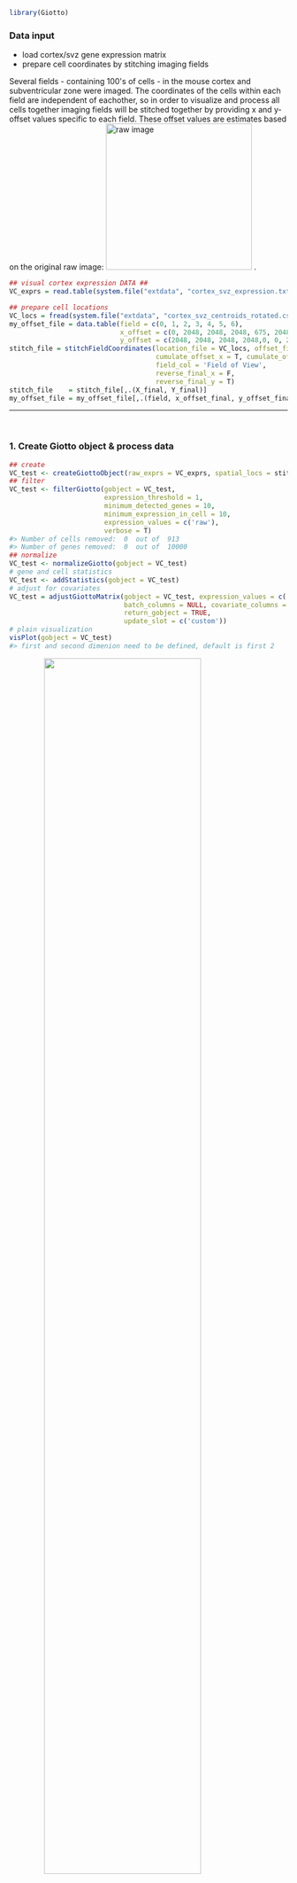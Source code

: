 
<!-- mouse_cortex_example.md is generated from mouse_cortex_example.Rmd Please edit that file -->
``` r
library(Giotto)
```

### Data input

-   load cortex/svz gene expression matrix
-   prepare cell coordinates by stitching imaging fields

Several fields - containing 100's of cells - in the mouse cortex and subventricular zone were imaged. The coordinates of the cells within each field are independent of eachother, so in order to visualize and process all cells together imaging fields will be stitched together by providing x and y-offset values specific to each field. These offset values are estimates based on the original raw image:
<img src="./cortex_svz_location_fields.png" alt="raw image" width="264" /> .

``` r
## visual cortex expression DATA ##
VC_exprs = read.table(system.file("extdata", "cortex_svz_expression.txt", package = "Giotto"))

## prepare cell locations
VC_locs = fread(system.file("extdata", "cortex_svz_centroids_rotated.csv", package = "Giotto"))
my_offset_file = data.table(field = c(0, 1, 2, 3, 4, 5, 6),
                            x_offset = c(0, 2048, 2048, 2048, 675, 2048, 675),
                            y_offset = c(2048, 2048, 2048, 2048,0, 0, 2048))
stitch_file = stitchFieldCoordinates(location_file = VC_locs, offset_file = my_offset_file,
                                     cumulate_offset_x = T, cumulate_offset_y = F,
                                     field_col = 'Field of View',
                                     reverse_final_x = F,
                                     reverse_final_y = T)
stitch_file    = stitch_file[,.(X_final, Y_final)]
my_offset_file = my_offset_file[,.(field, x_offset_final, y_offset_final)]
```

------------------------------------------------------------------------

 

### 1. Create Giotto object & process data

``` r
## create
VC_test <- createGiottoObject(raw_exprs = VC_exprs, spatial_locs = stitch_file, offset_file = my_offset_file)
## filter
VC_test <- filterGiotto(gobject = VC_test,
                        expression_threshold = 1,
                        minimum_detected_genes = 10,
                        minimum_expression_in_cell = 10,
                        expression_values = c('raw'),
                        verbose = T)
#> Number of cells removed:  0  out of  913 
#> Number of genes removed:  0  out of  10000
## normalize
VC_test <- normalizeGiotto(gobject = VC_test)
# gene and cell statistics
VC_test <- addStatistics(gobject = VC_test)
# adjust for covariates
VC_test = adjustGiottoMatrix(gobject = VC_test, expression_values = c('normalized'),
                             batch_columns = NULL, covariate_columns = c('nr_genes', 'total_expr'),
                             return_gobject = TRUE,
                             update_slot = c('custom'))
# plain visualization
visPlot(gobject = VC_test)
#> first and second dimenion need to be defined, default is first 2
```

<img src="man/figures/README-unnamed-chunk-4-1.png" width="75%" style="display: block; margin: auto;" />

------------------------------------------------------------------------

 

### 2. dimension reduction

``` r
## HVG genes
VC_test <- calculateHVG(gobject = VC_test)
#> 
#>   no  yes 
#> 8771 1229
```

<img src="man/figures/README-unnamed-chunk-5-1.png" width="50%" style="display: block; margin: auto;" />

``` r
# selected genes
gene_metadata = fDataDT(VC_test)
featgenes = gene_metadata[(hvg == 'yes') & perc_cells > 4 & mean_expr_det > 0.5]$gene_ID
# pca
VC_test <- runPCA(gobject = VC_test, genes_to_use = featgenes)
# umap
VC_test <- runUMAP(VC_test)
# tsne
VC_test <- runtSNE(VC_test)
```

------------------------------------------------------------------------

 

### 3. cluster

``` r
## cluster
# SNN
VC_test <- createNearestNetwork(gobject = VC_test)

# cluster on network
VC_test = doLeidenCluster(gobject = VC_test, resolution = 0.5,
                          python_path = "/Users/rubendries/Bin/anaconda3/envs/py36/bin/python")

plotUMAP(gobject = VC_test, cell_color = 'pleiden_clus', point_size = 1.5,
        show_NN_network = T, edge_alpha = 0.1)
```

<img src="man/figures/README-unnamed-chunk-6-1.png" width="60%" style="display: block; margin: auto;" />

------------------------------------------------------------------------

 

### 4. co-visualize

``` r
# expression and spatial
visSpatDimPlot(gobject = VC_test, cell_color = 'pleiden_clus', dim_point_size = 2, spatial_point_size = 2)
#> first and second dimenion need to be defined, default is first 2
```

<img src="man/figures/README-unnamed-chunk-7-1.png" width="60%" style="display: block; margin: auto;" />

``` r
# relationship between clusters
clusterheatmap <- showClusterHeatmap(gobject = VC_test, cluster_column = 'pleiden_clus')
print(clusterheatmap)
```

<img src="man/figures/README-unnamed-chunk-7-2.png" width="60%" style="display: block; margin: auto;" />

------------------------------------------------------------------------

 

### 5. differential expression

``` r
# pairwise t-test #
gene_markers = findMarkers(gobject = VC_test, cluster_column = 'pleiden_clus')
gene_markers_pair = findMarkers(gobject = VC_test, cluster_column = 'pleiden_clus',
                                group_1 = c(1,2), group_2 = c(3,4,5))

# Gini markers #
gini_markers = findGiniMarkers(gobject = VC_test, cluster_column = 'pleiden_clus')
gini_markers_DT = gini_markers[, head(.SD, 3), by = 'cluster']
myheat = plotHeatmap(gobject = VC_test, genes = gini_markers_DT$genes,
                     cluster_column = 'pleiden_clus')
```

<img src="man/figures/README-unnamed-chunk-8-1.png" width="60%" style="display: block; margin: auto;" />

``` r
violinPlot(gobject = VC_test, genes = c('Dlx1', 'Rtn4r', 'Csf1r', 'Cldn11', 'Cldn5', 'Igfbp5'),
           cluster_column = 'pleiden_clus')
```

<img src="man/figures/README-unnamed-chunk-8-2.png" width="60%" style="display: block; margin: auto;" />

------------------------------------------------------------------------

 

### 6. spatial network + grid

``` r
## spatial network
VC_test <- createSpatialNetwork(gobject = VC_test, k = 3)
VC_test <- createSpatialNetwork(gobject = VC_test, k = 100, maximum_distance = 200, minimum_k = 1, name = 'distance_network')
## spatial grid
VC_test <- createSpatialGrid(gobject = VC_test,
                             sdimx_stepsize = 500,
                             sdimy_stepsize = 500,
                             minimum_padding = 50 )
# spatial pattern genes
VC_test = detectSpatialPatterns(gobject = VC_test, dims_to_plot = 2)
```

<img src="man/figures/README-unnamed-chunk-9-1.png" width="60%" style="display: block; margin: auto;" />

    #> [1] "Dim.1"
    #> [1] "Dim.2"

<img src="man/figures/README-unnamed-chunk-9-2.png" width="60%" style="display: block; margin: auto;" /><img src="man/figures/README-unnamed-chunk-9-3.png" width="60%" style="display: block; margin: auto;" />

``` r
## spatial genes
VC_test <- calculateSpatialGenes(gobject = VC_test, min_N = 20)
spatial_gene_DT <- calculateSpatialGenes(gobject = VC_test , method = 'kmeans', return_gobject = F)
# visualize
visGenePlot(gobject = VC_test,  genes = c('Enpp2', 'Aqp1', 'Shank1', 'Clic6', 'Nptxr', 'Rtn4r'),
            scale_alpha_with_expression = T)
```

<img src="man/figures/README-unnamed-chunk-9-4.png" width="60%" style="display: block; margin: auto;" />

------------------------------------------------------------------------

 

### 7. HMRF

``` r
# select 500 spatial genes
gene_data = fDataDT(VC_test)
spatial_genes = gene_data[SV == 'yes' | spg == 'yes']$gene_ID
set.seed(seed = 1234)
spatial_genes = spatial_genes[sample(x = 1:length(spatial_genes), size = 500)]

# run HMRF
HMRFtest = doHMRF(gobject = VC_test, expression_values = 'scaled',
                  spatial_genes = spatial_genes,
                  k = 10,
                  betas = c(40, 4, 3),
                  output_folder = '/Volumes/Ruben_Seagate/Dropbox/Projects/GC_lab/Ruben_Dries/190225_spatial_package/Data/package_testHMRF/',
                  python_path = "/Users/rubendries/Bin/anaconda3/envs/py36/bin/pythonw")
#> 
#>  expression_matrix.txt already exists at this location, will be used again 
#> 
#>  spatial_genes.txt already exists at this location, will be used again 
#> 
#>  spatial_network.txt already exists at this location, will be used again 
#> 
#>  spatial_cell_locations.txt already exists at this location, will be used again

# view HMRF results for multiple tested betas
viewHMRFresults(gobject = VC_test,
                HMRFoutput = HMRFtest,
                k = 10, betas_to_view = c(44, 48), point_size = 2)
#> [1] "/Users/rubendries/Bin/anaconda3/envs/py36/bin/pythonw /Library/Frameworks/R.framework/Versions/3.5/Resources/library/Giotto/python/get_result2.py -r /Volumes/Ruben_Seagate/Dropbox/Projects/GC_lab/Ruben_Dries/190225_spatial_package/Data/package_testHMRF//result.spatial.zscore -a test -k 10 -b 44"
#> first and second dimenion need to be defined, default is first 2
```

<img src="man/figures/README-unnamed-chunk-10-1.png" width="60%" style="display: block; margin: auto;" />

    #> [1] "/Users/rubendries/Bin/anaconda3/envs/py36/bin/pythonw /Library/Frameworks/R.framework/Versions/3.5/Resources/library/Giotto/python/get_result2.py -r /Volumes/Ruben_Seagate/Dropbox/Projects/GC_lab/Ruben_Dries/190225_spatial_package/Data/package_testHMRF//result.spatial.zscore -a test -k 10 -b 48"
    #> first and second dimenion need to be defined, default is first 2

<img src="man/figures/README-unnamed-chunk-10-2.png" width="60%" style="display: block; margin: auto;" />

``` r

# add the HMRF results of interest
VC_test = addHMRF(gobject = VC_test,
                  HMRFoutput = HMRFtest,
                  k = 10, betas_to_add = c(48))
#> [1] "/Users/rubendries/Bin/anaconda3/envs/py36/bin/pythonw /Volumes/Ruben_Seagate/Dropbox/Projects/GC_lab/Ruben_Dries/190225_spatial_package/Data/Qian_input_files//get_result2.py -r /Volumes/Ruben_Seagate/Dropbox/Projects/GC_lab/Ruben_Dries/190225_spatial_package/Data/package_testHMRF//result.spatial.zscore -a test -k 10 -b 48"

# co-visualize
visSpatDimPlot(gobject = VC_test, cell_color = 'hmrf_k.10_b.48', dim_point_size = 2, spatial_point_size = 2)
#> first and second dimenion need to be defined, default is first 2
```

<img src="man/figures/README-unnamed-chunk-10-3.png" width="60%" style="display: block; margin: auto;" />

------------------------------------------------------------------------

 

### 8. spatial analysis

``` r
## cell-cell interaction ##
## calculate and visualize cell-cell proximities
cell_proximities = cellProximityEnrichment(gobject = VC_test, cluster_column = 'pleiden_clus')
cellProximityBarplot(CPscore = cell_proximities)
```

<img src="man/figures/README-unnamed-chunk-11-1.png" width="60%" style="display: block; margin: auto;" />

``` r
cellProximityHeatmap(CPscore = cell_proximities, order_cell_types = T)
```

<img src="man/figures/README-unnamed-chunk-11-2.png" width="60%" style="display: block; margin: auto;" />

``` r

cellProximityVisPlot(gobject = VC_test, interaction_name = '1-5',
                     cluster_column = 'pleiden_clus',
                     cell_color = 'pleiden_clus', show_network = T, network_color = 'blue')
#> first and second dimenion need to be defined, default is first 2
```

<img src="man/figures/README-unnamed-chunk-11-3.png" width="60%" style="display: block; margin: auto;" />

``` r


## 1 gene enrichment for cell-cell interaction ##
cell_int_gene_scores = getCellProximityGeneScores(gobject = VC_test, cluster_column = 'pleiden_clus')
#> start  1-1 
#> start  1-4 
#> start  1-5 
#> start  5-5 
#> start  1-2 
#> start  1-6 
#> start  4-4 
#> start  4-5 
#> start  5-6 
#> start  4-6 
#> start  6-6 
#> start  2-2 
#> start  2-5 
#> start  3-3 
#> start  2-4 
#> start  2-6 
#> start  2-3 
#> start  3-4 
#> start  3-5

# selection
setorder(cell_int_gene_scores, -diff_spat)
selection = cell_int_gene_scores[nr_1 > 5 & nr_2 > 5, head(.SD, 1), by = interaction][1:2]

plotCellProximityGeneScores(CPGscores = cell_int_gene_scores,
                            selected_interactions = selection$interaction,
                            selected_genes = selection$genes)
```

<img src="man/figures/README-unnamed-chunk-11-4.png" width="60%" style="display: block; margin: auto;" /><img src="man/figures/README-unnamed-chunk-11-5.png" width="60%" style="display: block; margin: auto;" />

``` r

plotCellProximityGeneScores(CPGscores = cell_int_gene_scores,
                            selected_interactions = selection$interaction,
                            selected_genes = selection$genes[1],
                            detail_plot = T, facet.scales = 'fixed',
                            simple_plot = T,
                            simple_plot_facet = 'genes',
                            facet.ncol = 1, facet.nrow = 2)
```

<img src="man/figures/README-unnamed-chunk-11-6.png" width="60%" style="display: block; margin: auto;" /><img src="man/figures/README-unnamed-chunk-11-7.png" width="60%" style="display: block; margin: auto;" />

``` r

## 2 selected ligand - receptor ##
LR_data = fread(system.file("extdata", "mouse_ligand_receptors.txt", package = 'Giotto'))
ligands = LR_data$mouseLigand
receptors = LR_data$mouseReceptor

my_subset_interactions = c('4-5','3-5','1-2')
LR_VC = getGeneToGeneScores(CPGscore = cell_int_gene_scores,
                            selected_genes = NULL,
                            selected_cell_interactions = my_subset_interactions,
                            specific_genes_1 = ligands, specific_genes_2 = receptors)
#> 
#>  use specific gene-gene interactions 
#> 
#>  start specific gene-gene interactions

# select top 2
setorder(LR_VC, -diff_spat)
pair_selection = LR_VC[nr_1 > 5 & nr_2 > 5, head(.SD, 1), by = interaction][1:2]

# detailed plot
plotCellProximityGeneToGeneScores(GTGscore = LR_VC, 
                                  selected_interactions = pair_selection$interaction,
                                  selected_gene_to_gene = pair_selection$gene_gene, detail_plot = T)
```

<img src="man/figures/README-unnamed-chunk-11-8.png" width="60%" style="display: block; margin: auto;" /><img src="man/figures/README-unnamed-chunk-11-9.png" width="60%" style="display: block; margin: auto;" />

``` r

# simple plot per gene-gene
plotCellProximityGeneToGeneScores(GTGscore = LR_VC, 
                                  selected_interactions = pair_selection$interaction,
                                  selected_gene_to_gene = pair_selection$gene_gene,
                                  simple_plot = T,
                                  simple_plot_facet = 'genes')
```

<img src="man/figures/README-unnamed-chunk-11-10.png" width="60%" style="display: block; margin: auto;" /><img src="man/figures/README-unnamed-chunk-11-11.png" width="60%" style="display: block; margin: auto;" />

``` r

# simple plot per cell-cell interaction
plotCellProximityGeneToGeneScores(GTGscore = LR_VC, 
                                  selected_interactions = pair_selection$interaction,
                                  selected_gene_to_gene = pair_selection$gene_gene,
                                  simple_plot = T,
                                  simple_plot_facet = 'interaction')
```

<img src="man/figures/README-unnamed-chunk-11-12.png" width="60%" style="display: block; margin: auto;" /><img src="man/figures/README-unnamed-chunk-11-13.png" width="60%" style="display: block; margin: auto;" />
